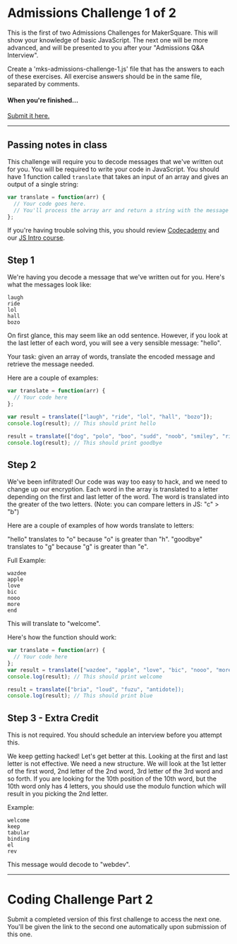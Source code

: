 # Admissions Challenge 1 of 2

This is the first of two Admissions Challenges for MakerSquare. This will show your knowledge of basic JavaScript. The next one will be more advanced, and will be presented to you after your "Admissions Q&A Interview".

Create a 'mks-admissions-challenge-1.js' file that has the answers to each of these exercises. All exercise answers should be in the same file, separated by comments. 

#### When you're finished...
[Submit it here.](https://makersquare.typeform.com/to/wdEmGQ)

----

## Passing notes in class

This challenge will require you to decode messages that we've written out for you. You will be required to write your code in JavaScript. You should have 1 function called `translate` that takes an input of an array and gives an output of a single string:

```javascript
var translate = function(arr) {
  // Your code goes here.
  // You'll process the array arr and return a string with the message
};
```

If you're having trouble solving this, you should review [Codecademy](http://www.codecademy.com/en/tracks/javascript) and our [JS Intro course](http://mks.io/js-intro).

## Step 1

We're having you decode a message that we've written out for you. Here's what the messages look like:

```text
laugh
ride
lol
hall
bozo
```

On first glance, this may seem like an odd sentence. However, if you look at the last letter of each word, you will see a very sensible message: "hello".

Your task: given an array of words, translate the encoded message and retrieve the message needed.

Here are a couple of examples:

```javascript
var translate = function(arr) {
  // Your code here
};

var result = translate(["laugh", "ride", "lol", "hall", "bozo"]);
console.log(result); // This should print hello

result = translate(["dog", "polo", "boo", "sudd", "noob", "smiley", "ride"]);
console.log(result); // This should print goodbye
```

## Step 2

We've been infiltrated! Our code was way too easy to hack, and we need to change up our encryption. Each word in the array is translated to a letter depending on the first and last letter of the word. The word is translated into the greater of the two letters. (Note: you can compare letters in JS: "c" > "b")

Here are a couple of examples of how words translate to letters:

"hello" translates to "o" because "o" is greater than "h".
"goodbye" translates to "g" because "g" is greater than "e".

Full Example:

```text
wazdee
apple
love
bic
nooo
more
end
```

This will translate to "welcome".

Here's how the function should work:

```javascript
var translate = function(arr) {
  // Your code here
};
var result = translate(["wazdee", "apple", "love", "bic", "nooo", "more", "end"]);
console.log(result); // This should print welcome

result = translate(["bria", "loud", "fuzu", "antidote]);
console.log(result); // This should print blue
```

## Step 3 - Extra Credit

This is not required. You should schedule an interview before you attempt this.

We keep getting hacked! Let's get better at this. Looking at the first and last letter is not effective. We need a new structure. We will look at the 1st letter of the first word, 2nd letter of the 2nd word, 3rd letter of the 3rd word and so forth. If you are looking for the 10th position of the 10th word, but the 10th word only has 4 letters, you should use the modulo function which will result in you picking the 2nd letter.

Example:

```text
welcome
keep
tabular
binding
el
rev
```

This message would decode to "webdev".

---

# Coding Challenge Part 2

Submit a completed version of this first challenge to access the next one. You'll be given the link to the second one automatically upon submission of this one. 
